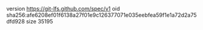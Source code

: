 version https://git-lfs.github.com/spec/v1
oid sha256:afe6208ef01f6138a27f01e9c126377071e035eebfea59f1e1a72d2a75dfd928
size 35195

